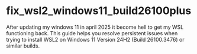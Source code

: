 # fix_wsl2_windows11_build26100plus
After updating my windows 11 in april 2025 it become hell to get my WSL functioning back. This guide helps you resolve persistent issues when trying to install WSL2 on Windows 11 Version 24H2 (Build 26100.3476) or similar builds.

